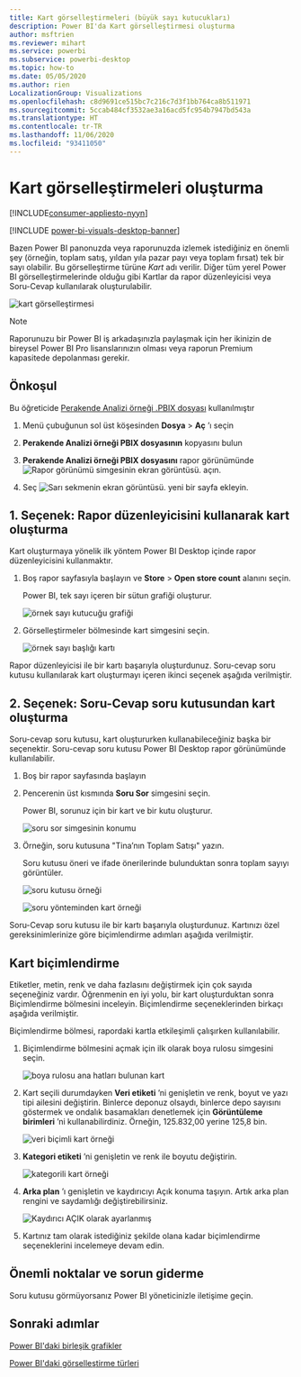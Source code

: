 ```yaml
---
title: Kart görselleştirmeleri (büyük sayı kutucukları)
description: Power BI'da Kart görselleştirmesi oluşturma
author: msftrien
ms.reviewer: mihart
ms.service: powerbi
ms.subservice: powerbi-desktop
ms.topic: how-to
ms.date: 05/05/2020
ms.author: rien
LocalizationGroup: Visualizations
ms.openlocfilehash: c8d9691ce515bc7c216c7d3f1bb764ca8b511971
ms.sourcegitcommit: 5ccab484cf3532ae3a16acd5fc954b7947bd543a
ms.translationtype: HT
ms.contentlocale: tr-TR
ms.lasthandoff: 11/06/2020
ms.locfileid: "93411050"
---
```

# <a name="create-card-visualizations"></a>Kart görselleştirmeleri oluşturma

[!INCLUDE[consumer-appliesto-nyyn](../includes/consumer-appliesto-nyyn.md)]

[!INCLUDE [power-bi-visuals-desktop-banner](../includes/power-bi-visuals-desktop-banner.md)]

Bazen Power BI panonuzda veya raporunuzda izlemek istediğiniz en önemli şey (örneğin, toplam satış, yıldan yıla pazar payı veya toplam fırsat) tek bir sayı olabilir. Bu görselleştirme türüne *Kart* adı verilir. Diğer tüm yerel Power BI görselleştirmelerinde olduğu gibi Kartlar da rapor düzenleyicisi veya Soru-Cevap kullanılarak oluşturulabilir.

![kart görselleştirmesi](media/power-bi-visualization-card/pbi-opptuntiescard.png)

> [!NOTE]
> Raporunuzu bir Power BI iş arkadaşınızla paylaşmak için her ikinizin de bireysel Power BI Pro lisanslarınızın olması veya raporun Premium kapasitede depolanması gerekir.

## <a name="prerequisite"></a>Önkoşul

Bu öğreticide [Perakende Analizi örneği .PBIX dosyası](https://download.microsoft.com/download/9/6/D/96DDC2FF-2568-491D-AAFA-AFDD6F763AE3/Retail%20Analysis%20Sample%20PBIX.pbix) kullanılmıştır

1. Menü çubuğunun sol üst köşesinden **Dosya** \> **Aç** ’ı seçin
   
2. **Perakende Analizi örneği PBIX dosyasının** kopyasını bulun

1. **Perakende Analizi örneği PBIX dosyasını** rapor görünümünde ![Rapor görünümü simgesinin ekran görüntüsü.](media/power-bi-visualization-kpi/power-bi-report-view.png) açın.

1. Seç ![Sarı sekmenin ekran görüntüsü.](media/power-bi-visualization-kpi/power-bi-yellow-tab.png) yeni bir sayfa ekleyin.

## <a name="option-1-create-a-card-using-the-report-editor"></a>1\. Seçenek: Rapor düzenleyicisini kullanarak kart oluşturma

Kart oluşturmaya yönelik ilk yöntem Power BI Desktop içinde rapor düzenleyicisini kullanmaktır.

1. Boş rapor sayfasıyla başlayın ve **Store** \> **Open store count** alanını seçin.

    Power BI, tek sayı içeren bir sütun grafiği oluşturur.

   ![örnek sayı kutucuğu grafiği](media/power-bi-visualization-card/pbi-overview-chart.png)

2. Görselleştirmeler bölmesinde kart simgesini seçin.

   ![örnek sayı başlığı kartı](media/power-bi-visualization-card/power-bi-card-visualization.png)

Rapor düzenleyicisi ile bir kartı başarıyla oluşturdunuz. Soru-cevap soru kutusu kullanılarak kart oluşturmayı içeren ikinci seçenek aşağıda verilmiştir.

## <a name="option-2-create-a-card-from-the-qa-question-box"></a>2\. Seçenek: Soru-Cevap soru kutusundan kart oluşturma
Soru-cevap soru kutusu, kart oluştururken kullanabileceğiniz başka bir seçenektir. Soru-cevap soru kutusu Power BI Desktop rapor görünümünde kullanılabilir.

1. Boş bir rapor sayfasında başlayın

1. Pencerenin üst kısmında **Soru Sor** simgesini seçin. 

    Power BI, sorunuz için bir kart ve bir kutu oluşturur. 

   ![soru sor simgesinin konumu](media/power-bi-visualization-card/power-bi-q-and-a-overview.png)

2. Örneğin, soru kutusuna "Tina’nın Toplam Satışı" yazın.

    Soru kutusu öneri ve ifade önerilerinde bulunduktan sonra toplam sayıyı görüntüler.  

   ![soru kutusu örneği](media/power-bi-visualization-card/power-bi-q-and-a-box.png)

   ![soru yönteminden kart örneği](media/power-bi-visualization-card/power-bi-q-and-a-card.png)

Soru-Cevap soru kutusu ile bir kartı başarıyla oluşturdunuz. Kartınızı özel gereksinimlerinize göre biçimlendirme adımları aşağıda verilmiştir.

## <a name="format-a-card"></a>Kart biçimlendirme
Etiketler, metin, renk ve daha fazlasını değiştirmek için çok sayıda seçeneğiniz vardır. Öğrenmenin en iyi yolu, bir kart oluşturduktan sonra Biçimlendirme bölmesini inceleyin. Biçimlendirme seçeneklerinden birkaçı aşağıda verilmiştir. 

Biçimlendirme bölmesi, rapordaki kartla etkileşimli çalışırken kullanılabilir. 

1. Biçimlendirme bölmesini açmak için ilk olarak boya rulosu simgesini seçin. 

    ![boya rulosu ana hatları bulunan kart](media/power-bi-visualization-card/power-bi-format-card-2.png)

2. Kart seçili durumdayken **Veri etiketi** ’ni genişletin ve renk, boyut ve yazı tipi ailesini değiştirin. Binlerce deponuz olsaydı, binlerce depo sayısını göstermek ve ondalık basamakları denetlemek için **Görüntüleme birimleri** ’ni kullanabilirdiniz. Örneğin, 125.832,00 yerine 125,8 bin.

    ![veri biçimli kart örneği](media/power-bi-visualization-card/power-bi-card-format-2.png)

3.  **Kategori etiketi** ’ni genişletin ve renk ile boyutu değiştirin.

    ![kategorili kart örneği](media/power-bi-visualization-card/power-bi-card-format-category.png)

4. **Arka plan** ’ı genişletin ve kaydırıcıyı Açık konuma taşıyın.  Artık arka plan rengini ve saydamlığı değiştirebilirsiniz.

    ![Kaydırıcı AÇIK olarak ayarlanmış](media/power-bi-visualization-card/power-bi-format-color-2.png)

5. Kartınız tam olarak istediğiniz şekilde olana kadar biçimlendirme seçeneklerini incelemeye devam edin. 

## <a name="considerations-and-troubleshooting"></a>Önemli noktalar ve sorun giderme

Soru kutusu görmüyorsanız Power BI yöneticinizle iletişime geçin.

## <a name="next-steps"></a>Sonraki adımlar
[Power BI'daki birleşik grafikler](power-bi-visualization-combo-chart.md)

[Power BI'daki görselleştirme türleri](power-bi-visualization-types-for-reports-and-q-and-a.md)
